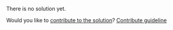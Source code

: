 
There is no solution yet.

Would you like to [contribute to the solution](https://github.com/BFEdev/BFE.dev-solutions/blob/main/react-quiz/useeffect-timing-iv_en.md)? [Contribute guideline](https://github.com/BFEdev/BFE.dev-solutions#how-to-contribute)
